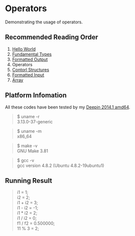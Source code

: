 # Operators

Demonstrating the usage of operators.

##	Recommended Reading Order

1.	[Hello World][hello]
2.	[Fundamental Types][types]
3.	[Formatted Output][wprintf]
4.	Operators
5.	[Contorl Structures][ctrl]
6.	[Formatted Input][wscanf]
7.	[Array][array]

##	Platform Infomation

All these codes have been tested by my [Deepin 2014.1 amd64][deepin].

>	$ uname -r  
>	3.13.0-37-generic

>	$ uname -m  
>	x86_64

>	$ make -v  
>	GNU Make 3.81

>	$ gcc -v  
>	gcc version 4.8.2 (Ubuntu 4.8.2-19ubuntu1) 

##	Running Result

>	i1 = 1;  
>	i2 = 2;  
>	i1 + i2 = 3;  
>	i1 - i2 = -1;  
>	i1 * i2 = 2;  
>	i1 / i2 = 0;  
>	f1 / f2 = 0.500000;  
>	11 % 3 = 2;  


[hello]: https://github.com/Rholais/LearnC/tree/master/hello "LearnC/hello at master"
[types]: https://github.com/Rholais/LearnC/tree/master/types "LearnC/types at master"
[wprintf]: https://github.com/Rholais/LearnC/tree/master/wprintf "LearnC/wprintf at master"
[operators]: https://github.com/Rholais/LearnC/tree/master/operators "LearnC/operators at master"
[ctrl]: https://github.com/Rholais/LearnC/tree/master/ctrl-structures "LearnC/ctrl-structures at master"
[wscanf]: https://github.com/Rholais/LearnC/tree/master/wscanf "LearnC/wscanf at master"
[array]:  https://github.com/Rholais/LearnC/tree/master/array "LearnC/array at master"

[deepin]: http://cdimage.linuxdeepin.com/releases/2014.1/deepin_2014.1_amd64.iso "deepin_2014.1_amd64.iso"
